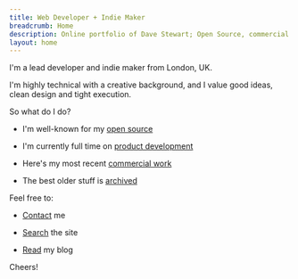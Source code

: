 ```yaml
---
title: Web Developer + Indie Maker
breadcrumb: Home
description: Online portfolio of Dave Stewart; Open Source, commercial + personal projects
layout: home
---
```


I'm a lead developer and indie maker from London, UK.

I'm highly technical with a creative background, and I value good ideas, clean design and tight execution.

So what do I do?

- I'm well-known for my [open source](/projects/)

- I'm currently full time on [product development](/products/)

- Here's my most recent [commercial work](/work/)

- The best older stuff is [archived](/archive/)
 
Feel free to:

- [Contact](/bio/profiles.md) me

- [Search](/search/) the site

- [Read](/blog/) my blog

Cheers!

<SiteIcon fill="#ea4848" style="width: 34px; height: 34px;"/>
